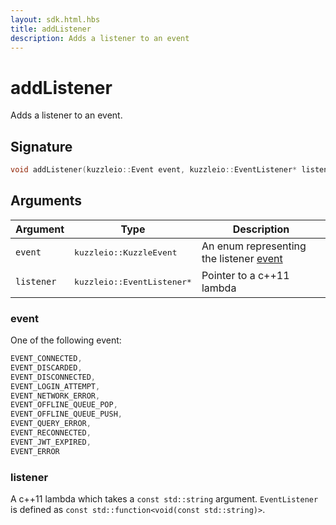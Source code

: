 ```yaml
---
layout: sdk.html.hbs
title: addListener
description: Adds a listener to an event
---
```


# addListener

Adds a listener to an event.

## Signature

```cpp
void addListener(kuzzleio::Event event, kuzzleio::EventListener* listener);
```

## Arguments

| Argument   | Type                                 | Description                                                            |
| ---------- | ------------------------------------ | ---------------------------------------------------------------------- |
| `event`    | <pre>kuzzleio::KuzzleEvent</pre>     | An enum representing the listener [event](/sdk-reference/cpp/1/events) |
| `listener` | <pre>kuzzleio::EventListener\*</pre> | Pointer to a c++11 lambda                                              |

### event

One of the following event:

```cpp
EVENT_CONNECTED,
EVENT_DISCARDED,
EVENT_DISCONNECTED,
EVENT_LOGIN_ATTEMPT,
EVENT_NETWORK_ERROR,
EVENT_OFFLINE_QUEUE_POP,
EVENT_OFFLINE_QUEUE_PUSH,
EVENT_QUERY_ERROR,
EVENT_RECONNECTED,
EVENT_JWT_EXPIRED,
EVENT_ERROR
```

### listener

A c++11 lambda which takes a `const std::string` argument.
`EventListener` is defined as `const std::function<void(const std::string)>`.
